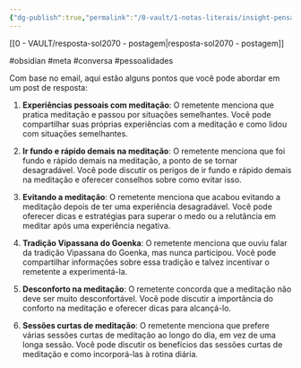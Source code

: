 ```yaml
---
{"dg-publish":true,"permalink":"/0-vault/1-notas-literais/insight-pensamento-e-meditacao/resposta-sol2070/","tags":["obsidian","meta","conversa"],"dgHomeLink":true,"dgShowLocalGraph":true,"dgShowFileTree":true,"dgEnableSearch":true,"noteIcon":""}
---
```


[[0 - VAULT/resposta-sol2070 - postagem\|resposta-sol2070 - postagem]]

#obsidian #meta #conversa #pessoalidades 


Com base no email, aqui estão alguns pontos que você pode abordar em um post de resposta:

1. **Experiências pessoais com meditação**: O remetente menciona que pratica meditação e passou por situações semelhantes. Você pode compartilhar suas próprias experiências com a meditação e como lidou com situações semelhantes.
    
2. **Ir fundo e rápido demais na meditação**: O remetente menciona que foi fundo e rápido demais na meditação, a ponto de se tornar desagradável. Você pode discutir os perigos de ir fundo e rápido demais na meditação e oferecer conselhos sobre como evitar isso.
    
3. **Evitando a meditação**: O remetente menciona que acabou evitando a meditação depois de ter uma experiência desagradável. Você pode oferecer dicas e estratégias para superar o medo ou a relutância em meditar após uma experiência negativa.
    
4. **Tradição Vipassana do Goenka**: O remetente menciona que ouviu falar da tradição Vipassana do Goenka, mas nunca participou. Você pode compartilhar informações sobre essa tradição e talvez incentivar o remetente a experimentá-la.
    
5. **Desconforto na meditação**: O remetente concorda que a meditação não deve ser muito desconfortável. Você pode discutir a importância do conforto na meditação e oferecer dicas para alcançá-lo.
    
6. **Sessões curtas de meditação**: O remetente menciona que prefere várias sessões curtas de meditação ao longo do dia, em vez de uma longa sessão. Você pode discutir os benefícios das sessões curtas de meditação e como incorporá-las à rotina diária.